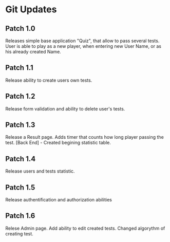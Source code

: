 # Git Updates

## Patch 1.0

Releases simple base application "Quiz", that allow to pass several tests. User is able to play as a new player, when entering new User Name, or as his already created Name.

## Patch 1.1

Release ability to create users own tests.

## Patch 1.2

Release form validation and ability to delete user's tests.

## Patch 1.3

Release a Result page. Adds timer that counts how long player passing the test.
[Back End] - Created begining statistic table.

## Patch 1.4

Release users and tests statistic.

## Patch 1.5

Release authentification and authorization abilities

## Patch 1.6

Relese Admin page. Add ability to edit created tests. Changed algorythm of creating test.
